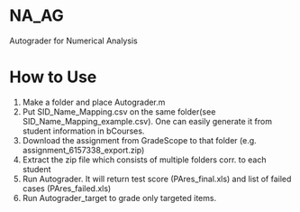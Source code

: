 # NA_AG
Autograder for Numerical Analysis
# How to Use
1. Make a folder and place Autograder.m
2. Put SID_Name_Mapping.csv on the same folder(see SID_Name_Mapping_example.csv). One can easily generate it from student information in bCourses. 
3. Download the assignment from GradeScope to that folder (e.g. assignment_6157338_export.zip)
4. Extract the zip file which consists of multiple folders corr. to each student
5. Run Autograder. It will return test score (PAres_final.xls) and list of failed cases (PAres_failed.xls)
6. Run Autograder_target to grade only targeted items.
